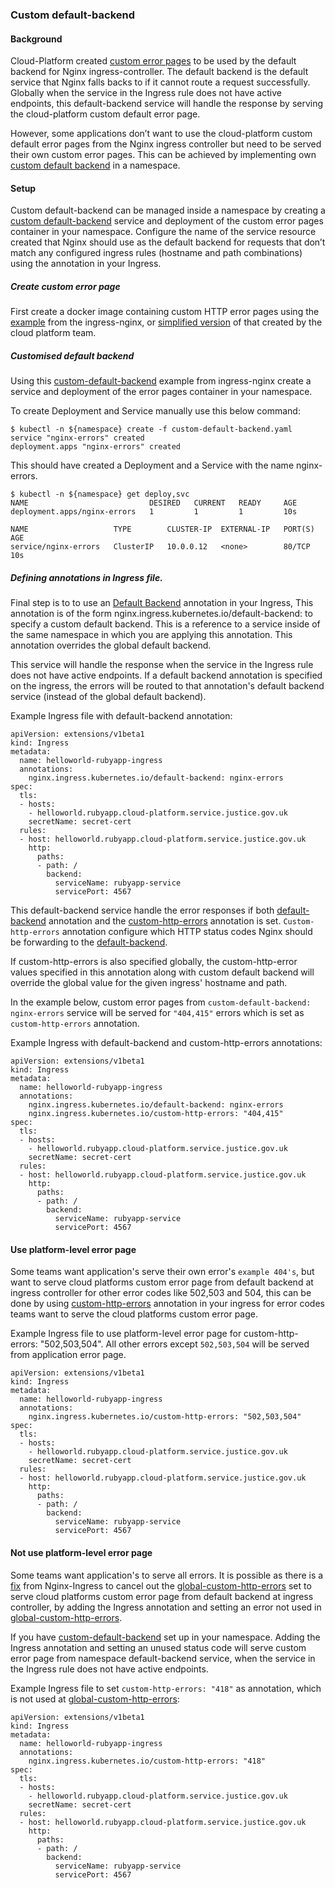 ### Custom default-backend

#### Background

Cloud-Platform created [custom error pages][cloud-platform-custom-error-pages] to be used by the default backend for Nginx ingress-controller. The default backend is the default service that Nginx falls backs to if it cannot route a request successfully. Globally when the service in the Ingress rule does not have active endpoints, this default-backend service will handle the response by serving the cloud-platform custom default error page.

However, some applications don’t want to use the cloud-platform custom default error pages from the Nginx ingress controller but need to be served their own custom error pages. This can be achieved by implementing own [custom default backend][customized-default-backend] in a namespace.

#### Setup

Custom default-backend can be managed inside a namespace by creating a [custom default-backend][customized-default-backend] service and deployment of the custom error pages container in your namespace. Configure the name of the service resource created that Nginx should use as the default backend for requests that don’t match any configured ingress rules (hostname and path combinations) using the annotation in your Ingress.

##### Create custom error page
First create a docker image containing custom HTTP error pages using the [example][ingress-nginx-custom-error-pages] from the ingress-nginx, or [simplified version][cloud-platform-custom-error-pages] of that created by the cloud platform team.

##### Customised default backend
Using this [custom-default-backend][customized-default-backend] example from ingress-nginx create a service and deployment of the error pages container in your namespace.

To create Deployment and Service manually use this below command:

```
$ kubectl -n ${namespace} create -f custom-default-backend.yaml
service "nginx-errors" created
deployment.apps "nginx-errors" created
```

This should have created a Deployment and a Service with the name nginx-errors.

```
$ kubectl -n ${namespace} get deploy,svc
NAME                           DESIRED   CURRENT   READY     AGE
deployment.apps/nginx-errors   1         1         1         10s

NAME                   TYPE        CLUSTER-IP  EXTERNAL-IP   PORT(S)   AGE
service/nginx-errors   ClusterIP   10.0.0.12   <none>        80/TCP    10s
```

##### Defining annotations in Ingress file.

Final step is to to use an [Default Backend][default-backend-annotation] annotation in your Ingress, This annotation is of the form nginx.ingress.kubernetes.io/default-backend: <svc name> to specify a custom default backend. This <svc name> is a reference to a service inside of the same namespace in which you are applying this annotation. This annotation overrides the global default backend.

This service will handle the response when the service in the Ingress rule does not have active endpoints. If a default backend annotation is specified on the ingress, the errors will be routed to that annotation's default backend service (instead of the global default backend).

Example Ingress file with default-backend annotation:

```
apiVersion: extensions/v1beta1
kind: Ingress
metadata:
  name: helloworld-rubyapp-ingress
  annotations:
    nginx.ingress.kubernetes.io/default-backend: nginx-errors
spec:
  tls:
  - hosts:
    - helloworld.rubyapp.cloud-platform.service.justice.gov.uk
    secretName: secret-cert
  rules:
  - host: helloworld.rubyapp.cloud-platform.service.justice.gov.uk
    http:
      paths:
      - path: /
        backend:
          serviceName: rubyapp-service
          servicePort: 4567
```

This default-backend service handle the error responses if both [default-backend][default-backend-annotation] annotation and the [custom-http-errors][custom-http-error-annotation] annotation is set. `Custom-http-errors` annotation configure which HTTP status codes Nginx should be forwarding to the [default-backend][default-backend-annotation].

If custom-http-errors is also specified globally, the custom-http-error values specified in this annotation along with custom default backend will override the global value for the given ingress' hostname and path.

In the example below, custom error pages from `custom-default-backend: nginx-errors` service will be served for `"404,415"` errors which is set as `custom-http-errors` annotation.

Example Ingress with default-backend and custom-http-errors annotations:

```
apiVersion: extensions/v1beta1
kind: Ingress
metadata:
  name: helloworld-rubyapp-ingress
  annotations:
    nginx.ingress.kubernetes.io/default-backend: nginx-errors
    nginx.ingress.kubernetes.io/custom-http-errors: "404,415"
spec:
  tls:
  - hosts:
    - helloworld.rubyapp.cloud-platform.service.justice.gov.uk
    secretName: secret-cert
  rules:
  - host: helloworld.rubyapp.cloud-platform.service.justice.gov.uk
    http:
      paths:
      - path: /
        backend:
          serviceName: rubyapp-service
          servicePort: 4567
```

#### Use platform-level error page

Some teams want application's serve their own error's `example 404's`, but want to serve cloud platforms custom error page from default backend at ingress controller for other error codes like 502,503 and 504, this can be done by using [custom-http-errors][custom-http-error-annotation] annotation in your ingress for error codes teams want to serve the cloud platforms custom error page. 

Example Ingress file to use platform-level error page for custom-http-errors: "502,503,504". All other errors except `502,503,504` will be served from application error page.

```
apiVersion: extensions/v1beta1
kind: Ingress
metadata:
  name: helloworld-rubyapp-ingress
  annotations:
    nginx.ingress.kubernetes.io/custom-http-errors: "502,503,504"
spec:
  tls:
  - hosts:
    - helloworld.rubyapp.cloud-platform.service.justice.gov.uk
    secretName: secret-cert
  rules:
  - host: helloworld.rubyapp.cloud-platform.service.justice.gov.uk
    http:
      paths:
      - path: /
        backend:
          serviceName: rubyapp-service
          servicePort: 4567
```

#### Not use platform-level error page

Some teams want application's to serve all errors. It is possible as there is a [fix][fix-from-nginx-ingress] from Nginx-Ingress to cancel out the [global-custom-http-errors][cp-config-custom-http-errors] set to serve cloud platforms custom error page from default backend at ingress controller, by adding the Ingress annotation and setting an error not used in [global-custom-http-errors][cp-config-custom-http-errors].

If you have [custom-default-backend][customized-default-backend] set up in your namespace. Adding the Ingress annotation and setting an unused status code will serve custom error page from namespace default-backend service, when the service in the Ingress rule does not have active endpoints.

Example Ingress file to set `custom-http-errors: "418"` as annotation, which is not used at [global-custom-http-errors][cp-config-custom-http-errors]:

```
apiVersion: extensions/v1beta1
kind: Ingress
metadata:
  name: helloworld-rubyapp-ingress
  annotations:
    nginx.ingress.kubernetes.io/custom-http-errors: "418"
spec:
  tls:
  - hosts:
    - helloworld.rubyapp.cloud-platform.service.justice.gov.uk
    secretName: secret-cert
  rules:
  - host: helloworld.rubyapp.cloud-platform.service.justice.gov.uk
    http:
      paths:
      - path: /
        backend:
          serviceName: rubyapp-service
          servicePort: 4567
```

[cloud-platform-custom-error-pages]: https://github.com/ministryofjustice/cloud-platform-custom-error-pages
[customized-default-backend]: https://github.com/kubernetes/ingress-nginx/blob/master/docs/examples/customization/custom-errors/custom-default-backend.yaml
[ingress-nginx-custom-error-pages]: https://github.com/kubernetes/ingress-nginx/tree/master/images/custom-error-pages#custom-error-pages
[default-backend-annotation]: https://kubernetes.github.io/ingress-nginx/user-guide/nginx-configuration/annotations/#default-backend
[custom-http-error-annotation]: https://kubernetes.github.io/ingress-nginx/user-guide/nginx-configuration/annotations/#custom-http-errors
[cp-custom-errors]: https://github.com/ministryofjustice/cloud-platform-custom-error-pages/tree/master/rootfs/www/
[cp-config-custom-http-errors]: https://github.com/ministryofjustice/cloud-platform-infrastructure/blob/master/terraform/cloud-platform-components/nginx-ingress-acme.tf#L35
[fix-from-nginx-ingress]: https://github.com/kubernetes/ingress-nginx/pull/3344